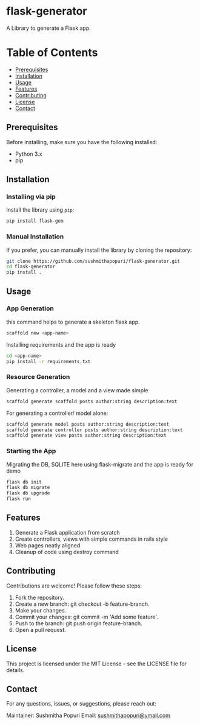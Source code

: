 # flask-generator
A Library to generate a Flask app.

# Table of Contents
- [Prerequisites](#prerequisites)
- [Installation](#installation)
- [Usage](#usage)
- [Features](#features)
- [Contributing](#contributing)
- [License](#license)
- [Contact](#contact)

## Prerequisites

Before installing, make sure you have the following installed:

- Python 3.x
- pip

## Installation

### Installing via pip
Install the library using `pip`:

```sh
pip install flask-gem
```
### Manual Installation
If you prefer, you can manually install the library by cloning the repository:
```sh
git clone https://github.com/sushmithapopuri/flask-generator.git
cd flask-generator
pip install .
```
## Usage
### App Generation
this command helps to generate a skeleton flask app.
```sh
scaffold new <app-name>
```
Installing requirements and the app is ready
```sh
cd <app-name>
pip install -r requirements.txt
```
### Resource Generation
Generating a controller, a model and a view made simple
```sh
scaffold generate scaffold posts author:string description:text
```
For generating a controller/ model alone:
```sh
scaffold generate model posts author:string description:text
scaffold generate controller posts author:string description:text
scaffold generate view posts author:string description:text
```
### Starting the App
Migrating the DB, SQLITE here using flask-migrate and the app is ready for demo
```sh
flask db init
flask db migrate
flask db upgrade
flask run
```

## Features

<ol>
<li> Generate a Flask application from scratch</li>
<li> Create controllers, views with simple commands in rails style</li>
<li> Web pages neatly aligned</li>
<li> Cleanup of code using destroy command</li>
</ol>

## Contributing
Contributions are welcome! Please follow these steps:
<ol>
<li>Fork the repository.</li>
<li>Create a new branch: git checkout -b feature-branch.</li>
<li>Make your changes.
<li>Commit your changes: git commit -m 'Add some feature'.</li>
<li>Push to the branch: git push origin feature-branch.</li>
<li>Open a pull request.</li>
</ol>

## License
This project is licensed under the MIT License - see the LICENSE file for details.

## Contact
For any questions, issues, or suggestions, please reach out:

Maintainer: Sushmitha Popuri
Email: sushmithapopuri@ymail.com
